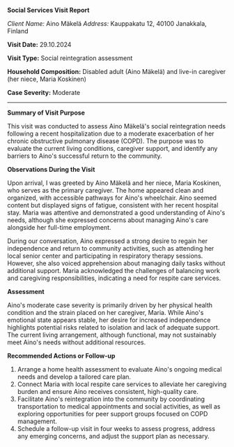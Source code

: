 **Social Services Visit Report**

*Client Name:* Aino Mäkelä
*Address:* Kauppakatu 12, 40100 Janakkala, Finland

**Visit Date:** 29.10.2024

**Visit Type:** Social reintegration assessment

**Household Composition:** Disabled adult (Aino Mäkelä) and live-in caregiver (her niece, Maria Koskinen)

**Case Severity:** Moderate

---

**Summary of Visit Purpose**

This visit was conducted to assess Aino Mäkelä's social reintegration needs following a recent hospitalization due to a moderate exacerbation of her chronic obstructive pulmonary disease (COPD). The purpose was to evaluate the current living conditions, caregiver support, and identify any barriers to Aino's successful return to the community.

**Observations During the Visit**

Upon arrival, I was greeted by Aino Mäkelä and her niece, Maria Koskinen, who serves as the primary caregiver. The home appeared clean and organized, with accessible pathways for Aino's wheelchair. Aino seemed content but displayed signs of fatigue, consistent with her recent hospital stay. Maria was attentive and demonstrated a good understanding of Aino's needs, although she expressed concerns about managing Aino's care alongside her full-time employment.

During our conversation, Aino expressed a strong desire to regain her independence and return to community activities, such as attending her local senior center and participating in respiratory therapy sessions. However, she also voiced apprehension about managing daily tasks without additional support. Maria acknowledged the challenges of balancing work and caregiving responsibilities, indicating a need for respite care services.

**Assessment**

Aino's moderate case severity is primarily driven by her physical health condition and the strain placed on her caregiver, Maria. While Aino's emotional state appears stable, her desire for increased independence highlights potential risks related to isolation and lack of adequate support. The current living arrangement, although functional, may not sustainably meet Aino's needs without additional resources.

**Recommended Actions or Follow-up**

1. Arrange a home health assessment to evaluate Aino's ongoing medical needs and develop a tailored care plan.
2. Connect Maria with local respite care services to alleviate her caregiving burden and ensure Aino receives consistent, high-quality care.
3. Facilitate Aino's reintegration into the community by coordinating transportation to medical appointments and social activities, as well as exploring opportunities for peer support groups focused on COPD management.
4. Schedule a follow-up visit in four weeks to assess progress, address any emerging concerns, and adjust the support plan as necessary.